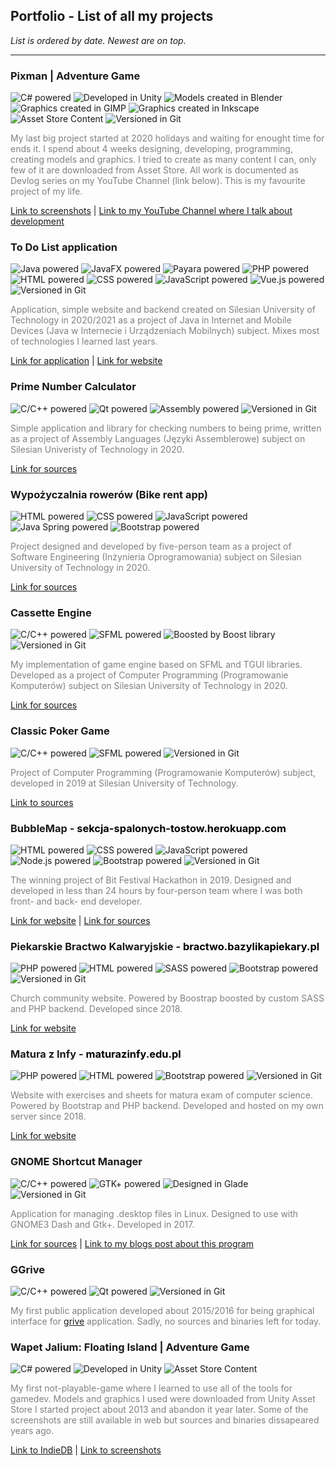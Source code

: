 ## **Portfolio - List of all my projects**
*List is ordered by date. Newest are on top.*
***


### **Pixman** | Adventure Game
![C# powered](https://img.shields.io/badge/C%23-darkgreen)
![Developed in Unity](https://img.shields.io/badge/Unity-444444)
![Models created in Blender](https://img.shields.io/badge/Blender-yellow)
![Graphics created in GIMP](https://img.shields.io/badge/GIMP-995533)
![Graphics created in Inkscape](https://img.shields.io/badge/Inkscape-black)
![Asset Store Content](https://img.shields.io/badge/Asset%20Store%20content-lightgrey)
![Versioned in Git](https://img.shields.io/badge/-Git-black)

<span style="color:grey">My last big project started at 2020 holidays and waiting for enought time for ends it. I spend about 4 weeks designing, developing, programming, creating models and graphics. I tried to create as many content I can, only few of it are downloaded from Asset Store. All work is documented as Devlog series on my YouTube Channel (link below). This is my favourite project of my life.</span>

[Link to screenshots](screenshots/pixman/README.md) |
[Link to my YouTube Channel where I talk about development](https://www.youtube.com/playlist?list=PLzwDWQHoTBVPsANI4DF-_mXXycenyuYif)


### **To Do List application**
![Java powered](https://img.shields.io/badge/Java-ff7700)
![JavaFX powered](https://img.shields.io/badge/JavaFX-grey)
![Payara powered](https://img.shields.io/badge/Payara-grey)
![PHP powered](https://img.shields.io/badge/PHP-blueviolet)
![HTML powered](https://img.shields.io/badge/HTML-orange)
![CSS powered](https://img.shields.io/badge/CSS-lightblue)
![JavaScript powered](https://img.shields.io/badge/JavaScript-yellow)
![Vue.js powered](https://img.shields.io/badge/Vue.js-4488ff)
![Versioned in Git](https://img.shields.io/badge/-Git-black)

<span style="color:grey">Application, simple website and backend created on Silesian University of Technology in 2020/2021 as a project of Java in Internet and Mobile Devices (Java w Internecie i Urządzeniach Mobilnych) subject. Mixes most of technologies I learned last years.</span>

[Link for application](?) |
[Link for website](?)


### **Prime Number Calculator**
![C/C++ powered](https://img.shields.io/badge/C/C++-darkblue)
![Qt powered](https://img.shields.io/badge/-Qt-brightgreen)
![Assembly powered](https://img.shields.io/badge/Assembly-brown)
![Versioned in Git](https://img.shields.io/badge/-Git-black)

<span style="color:grey">Simple application and library for checking numbers to being prime, written as a project of Assembly Languages (Języki Assemblerowe) subject on Silesian Univeristy of Technology in 2020.</span>

[Link for sources](https://github.com/blazejhanzel/prime-number-calculator)


### **Wypożyczalnia rowerów (Bike rent app)**
![HTML powered](https://img.shields.io/badge/HTML-orange)
![CSS powered](https://img.shields.io/badge/CSS-lightblue)
![JavaScript powered](https://img.shields.io/badge/-JavaScript-yellow)
![Java Spring powered](https://img.shields.io/badge/-Java%20Spring-brightgreen)
![Bootstrap powered](https://img.shields.io/badge/-Bootstrap-blue)

<span style="color: grey">Project designed and developed by five-person team as a project of Software Engineering (Inżynieria Oprogramowania) subject on Silesian University of Technology in 2020.</span>

[Link for sources](https://github.com/blazejhanzel/wypozyczalnia-rowerow-iop)


### **Cassette Engine**
![C/C++ powered](https://img.shields.io/badge/C/C++-darkblue)
![SFML powered](https://img.shields.io/badge/-SFML-green)
![Boosted by Boost library](https://img.shields.io/badge/Boost-grey)
![Versioned in Git](https://img.shields.io/badge/-Git-black)

<span style="color:grey">My implementation of game engine based on SFML and TGUI libraries. Developed as a project of Computer Programming (Programowanie Komputerów) subject on Silesian University of Technology in 2020.</span>

[Link for sources](https://github.com/blazejhanzel/cassette-engine)


### **Classic Poker Game**
![C/C++ powered](https://img.shields.io/badge/C/C++-darkblue)
![SFML powered](https://img.shields.io/badge/-SFML-green)
![Versioned in Git](https://img.shields.io/badge/-Git-black)

<span style="color:grey">Project of Computer Programming (Programowanie Komputerów) subject, developed in 2019 at Silesian University of Technology.</span>

[Link to sources](https://github.com/blazejhanzel/classic-poker-game)


### **BubbleMap - <span style="color:black">sekcja-spalonych-tostow.herokuapp.com</span>**
![HTML powered](https://img.shields.io/badge/HTML-orange)
![CSS powered](https://img.shields.io/badge/-CSS-lightblue)
![JavaScript powered](https://img.shields.io/badge/-JavaScript-yellow)
![Node.js powered](https://img.shields.io/badge/-Node.js-brightgreen)
![Bootstrap powered](https://img.shields.io/badge/-Bootstrap-blue)
![Versioned in Git](https://img.shields.io/badge/-Git-black)

<span style="color:grey">The winning project of Bit Festival Hackathon in 2019. Designed and developed in less than 24 hours by four-person team where I was both front- and back- end developer.</span>

[Link for website](http://sekcja-spalonych-tostow.herokuapp.com/) |
[Link for sources](https://github.com/blazejhanzel/hackathon-bubblemap)


### **Piekarskie Bractwo Kalwaryjskie - <span style="color:black">bractwo.bazylikapiekary.pl</span>**
![PHP powered](https://img.shields.io/badge/PHP-blueviolet)
![HTML powered](https://img.shields.io/badge/HTML-orange)
![SASS powered](https://img.shields.io/badge/-SASS-purple)
![Bootstrap powered](https://img.shields.io/badge/-Bootstrap-blue)
![Versioned in Git](https://img.shields.io/badge/-Git-black)

<span style="color:grey">Church community website. Powered by Boostrap boosted by custom SASS and PHP backend. Developed since 2018.</span>

[Link for website](http://bractwo.bazylikapiekary.pl)


### **Matura z Infy - <span style="color:black">maturazinfy.edu.pl</span>**
![PHP powered](https://img.shields.io/badge/PHP-blueviolet)
![HTML powered](https://img.shields.io/badge/HTML-orange)
![Bootstrap powered](https://img.shields.io/badge/-Bootstrap-blue)
![Versioned in Git](https://img.shields.io/badge/-Git-black)

<span style="color:grey">Website with exercises and sheets for matura exam of computer science. Powered by Bootstrap and PHP backend. Developed and hosted on my own server since 2018.</span>

[Link for website](http://maturazinfy.edu.pl)


### **GNOME Shortcut Manager**
![C/C++ powered](https://img.shields.io/badge/C/C++-darkblue)
![GTK+ powered](https://img.shields.io/badge/-GTK+-red)
![Designed in Glade](https://img.shields.io/badge/-Glade-grey)
![Versioned in Git](https://img.shields.io/badge/-Git-black)

<span style="color:grey">Application for managing .desktop files in Linux. Designed to use with GNOME3 Dash and Gtk+. Developed in 2017.</span>

[Link for sources](https://github.com/blazejhanzel/GNOME-Shortcut-Manager) |
[Link to my blogs post about this program](https://www.dobreprogramy.pl/blaa-x/Dodawanie-skrotow-w-GNOME-Unity-Ubuntu-Dash-do-recznie-zainstalowanych-aplikacji,84167.html)


### **GGrive**
![C/C++ powered](https://img.shields.io/badge/C/C++-darkblue)
![Qt powered](https://img.shields.io/badge/-Qt-brightgreen)
![Versioned in Git](https://img.shields.io/badge/-Git-black)

<span style="color:grey">My first public application developed about 2015/2016 for being graphical interface for [grive](https://github.com/Grive/grive) application. Sadly, no sources and binaries left for today.</span>


### **Wapet Jalium: Floating Island** | Adventure Game
![C# powered](https://img.shields.io/badge/C%23-darkgreen)
![Developed in Unity](https://img.shields.io/badge/Unity-444444)
![Asset Store Content](https://img.shields.io/badge/Asset%20Store%20content-lightgrey)

<span style="color:grey">My first not-playable-game where I learned to use all of the tools for gamedev. Models and graphics I used were downloaded from Unity Asset Store I started project about 2013 and abandon it year later. Some of the screenshots are still available in web but sources and binaries dissapeared years ago.</span>

[Link to IndieDB](https://www.indiedb.com/games/wapet-jalium/images) |
[Link to screenshots](screenshots/wapet-jalium/README.md)
